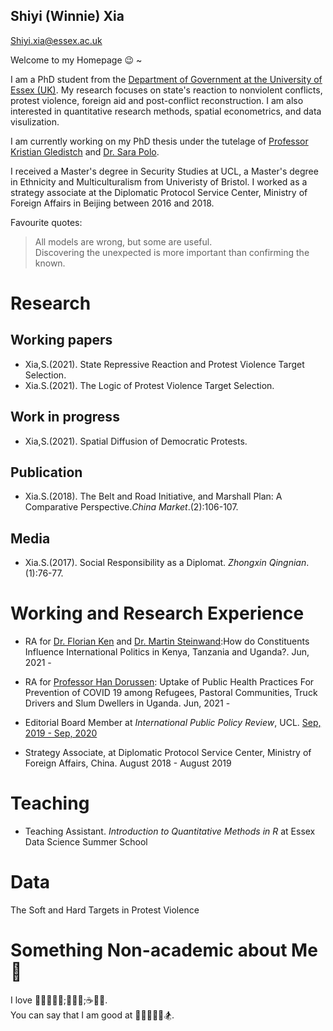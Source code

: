## Shiyi (Winnie) Xia
Shiyi.xia@essex.ac.uk

Welcome to my Homepage 😉 ~

I am a PhD student from the [Department of Government at the University of Essex (UK)](https://www.essex.ac.uk/departments/government). My research focuses on state's reaction to nonviolent conflicts, protest violence, foreign aid and post-conflict reconstruction. I am also interested in quantitative research methods, spatial econometrics, and data visulization.   

I am currently working on my PhD thesis under the tutelage of [Professor Kristian Gledistch](https://scholar.google.co.uk/citations?hl=en&user=1BbBGWAAAAAJ&view_op=list_works&sortby=pubdate) and [Dr. Sara Polo](https://scholar.google.co.uk/citations?hl=en&user=Awc_N94AAAAJ).

I received a Master's degree in Security Studies at UCL, a Master's degree in Ethnicity and Multiculturalism from Univeristy of Bristol. I worked as a strategy associate at the Diplomatic Protocol Service Center, Ministry of Foreign Affairs in Beijing between 2016 and 2018. 

Favourite quotes:
> All models are wrong, but some are useful.\
>  Discovering the unexpected is more important than confirming the known.

# Research
## Working papers
- Xia,S.(2021). State Repressive Reaction and Protest Violence Target Selection. 
- Xia.S.(2021). The Logic of Protest Violence Target Selection.

## Work in progress
- Xia,S.(2021). Spatial Diffusion of Democratic Protests.

## Publication
- Xia.S.(2018). The Belt and Road Initiative, and Marshall Plan: A Comparative Perspective._China Market_.(2):106-107.

## Media
- Xia.S.(2017). Social Responsibility as a Diplomat. _Zhongxin Qingnian_.(1):76-77.

# Working and Research Experience
- RA for [Dr. Florian Ken](https://sites.google.com/site/floriangkern/) and [Dr. Martin Steinwand](https://sites.google.com/site/martincsteinwand):How do Constituents Influence International Politics in Kenya, Tanzania and Uganda?. Jun, 2021 -

- RA for [Professor Han Dorussen](https://scholar.google.com/citations?user=_GTQ1LcAAAAJ&hl=en): Uptake of Public Health Practices For Prevention of COVID 19 among Refugees, Pastoral Communities, Truck Drivers and Slum Dwellers in Uganda. Jun, 2021 -

- Editorial Board Member at *International Public Policy Review*, UCL. [Sep, 2019 - Sep, 2020](https://www.ucl.ac.uk/global-governance/news/2019/sep/latest-issue-ippr-journal-2019-now-out)

- Strategy Associate, at Diplomatic Protocol Service Center, Ministry of Foreign Affairs, China. August 2018 - August 2019

# Teaching 
- Teaching Assistant. *Introduction to Quantitative Methods in R* at Essex Data Science Summer School

# Data 
The Soft and Hard Targets in Protest Violence

# Something Non-academic about Me 🤔
I love 🍓🍒🥭🥝🥑;🍱🥗🥪;☕️🍻🍹. \
You can say that I am good at 🧗‍♀️🎤🏹🥊🏂.

